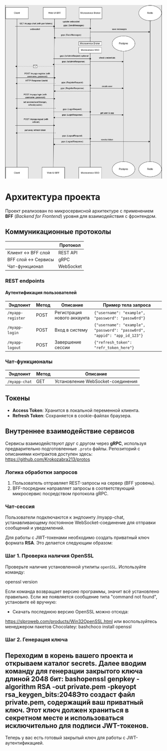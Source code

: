 ![Схема](scheme.jpg)

# Архитектура проекта

Проект реализован по микросервисной архитектуре с применением **BFF** (*Backend for Frontend*) уровня для взаимодействия с фронтендом.

## Коммуникационные протоколы

|                   | Протокол              |
|------------------|----------------------|
| Клиент ↔ BFF слой | REST API              |
| BFF слой ↔ Сервисы | gRPC                  |
| Чат-функционал   | WebSocket             |

### REST endpoints

#### Аутентификация пользователей

| Эндпоинт           | Метод | Описание                     | Пример тела запроса                              |
|--------------------|-------|-----------------------------|-------------------------------------------------|
| `/myapp-register`  | POST  | Регистрация нового аккаунта  | `{"username": "example", "password": "passw0rd"}` |
| `/myapp-login`     | POST  | Вход в систему               | `{"username": "example", "password": "passw0rd", "appid": "app_id_123"}` |
| `/myapp-logout`    | POST  | Завершение сессии            | `{"refresh_token": "refr_token_here"}`          |

### Чат-функционалы

| Эндпоинт    | Метод | Описание                         |
|-------------|-------|----------------------------------|
| `/myapp-chat` | GET   | Установление WebSocket-соединения |

## Токены

- **Access Token**: Хранится в локальной переменной клиента.
- **Refresh Token**: Сохраняется в cookie-файлах браузера.

## Внутреннее взаимодействие сервисов

Сервисы взаимодействуют друг с другом через **gRPC**, используя предварительно подготовленные `.proto` файлы. Репозиторий с описаниями контрактов доступен здесь: https://github.com/Krokozabra213/protos

### Логика обработки запросов
1. Пользователь отправляет REST-запросы на сервер (BFF уровень).
2. BFF-посредник направляет запросы в соответствующий микросервис посредством протокола gRPC.

### Чат-сессия
Пользователи подключаются к эндпоинту /myapp-chat, устанавливающему постоянное WebSocket-соединение для отправки сообщений и уведомлений.



Для работы с JWT-токенами необходимо создать приватный ключ формата **RSA**. Это делается следующим образом:

### Шаг 1. Проверка наличия OpenSSL

Проверьте наличие установленной утилиты `openSSL`. Используйте команду:

openssl version

Если команда возвращает версию программы, значит всё установлено правильно. Если же появляется сообщение типа "command not found", установите её вручную:

- Скачать последнюю версию OpenSSL можно отсюда:

https://slproweb.com/products/Win32OpenSSL.html или воспользуйтесь менеджером пакетов Chocolatey: bashchoco install openssl

### Шаг 2. Генерация ключа 
Переходим в корень вашего проекта и открываем каталог secrets. Далее вводим команду для генерации закрытого ключа длиной 2048 бит: bashopenssl genpkey -algorithm RSA -out private.pem -pkeyopt rsa_keygen_bits:2048Это создаст файл private.pem, содержащий ваш приватный ключ. Этот ключ должен храниться в секретном месте и использоваться исключительно для подписи JWT-токенов.
---
Теперь у вас есть готовый закрытый ключ для работы с JWT-аутентификацией.